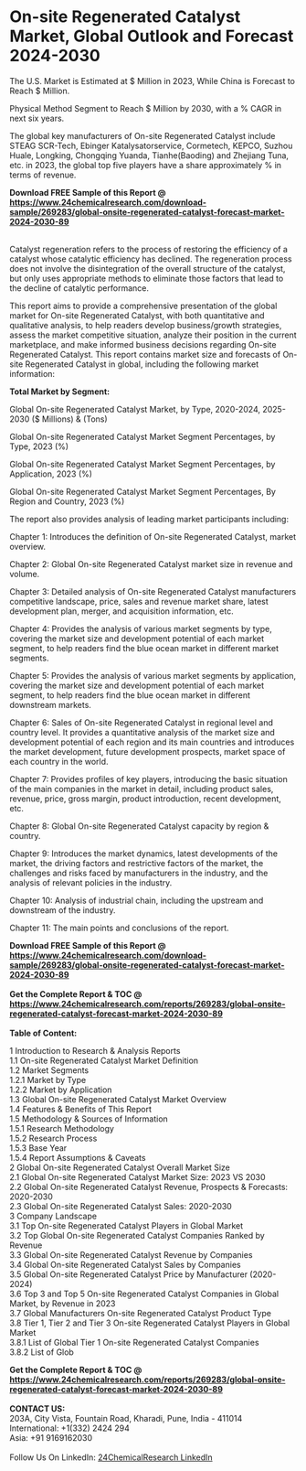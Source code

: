 <h1>On-site Regenerated Catalyst Market, Global Outlook and Forecast 2024-2030</h1><p>
The U.S. Market is Estimated at $ Million in 2023, While China is Forecast to Reach $ Million.</p><p>
Physical Method Segment to Reach $ Million by 2030, with a % CAGR in next six years.</p><p>
The global key manufacturers of On-site Regenerated Catalyst include STEAG SCR-Tech, Ebinger Katalysatorservice, Cormetech, KEPCO, Suzhou Huale, Longking, Chongqing Yuanda, Tianhe(Baoding) and Zhejiang Tuna, etc. in 2023, the global top five players have a share approximately % in terms of revenue.</p><div><b>Download FREE Sample of this Report @ 
            <a href="https://www.24chemicalresearch.com/download-sample/269283/global-onsite-regenerated-catalyst-forecast-market-2024-2030-89">
            https://www.24chemicalresearch.com/download-sample/269283/global-onsite-regenerated-catalyst-forecast-market-2024-2030-89</a></b></div><br><p>
Catalyst regeneration refers to the process of restoring the efficiency of a catalyst whose catalytic efficiency has declined. The regeneration process does not involve the disintegration of the overall structure of the catalyst, but only uses appropriate methods to eliminate those factors that lead to the decline of catalytic performance.</p><p>
This report aims to provide a comprehensive presentation of the global market for On-site Regenerated Catalyst, with both quantitative and qualitative analysis, to help readers develop business/growth strategies, assess the market competitive situation, analyze their position in the current marketplace, and make informed business decisions regarding On-site Regenerated Catalyst. This report contains market size and forecasts of On-site Regenerated Catalyst in global, including the following market information:
</p><p>
<strong>Total Market by Segment:</strong></p><p>
Global On-site Regenerated Catalyst Market, by Type, 2020-2024, 2025-2030 ($ Millions) &amp; (Tons)</p><p>
Global On-site Regenerated Catalyst Market Segment Percentages, by Type, 2023 (%)</p><p>
</p><p>
Global On-site Regenerated Catalyst Market Segment Percentages, by Application, 2023 (%)</p><p>
</p><p>
Global On-site Regenerated Catalyst Market Segment Percentages, By Region and Country, 2023 (%)</p><p>
</p><p>
The report also provides analysis of leading market participants including:</p><p>
</p><p>
</p><p>
Chapter 1: Introduces the definition of On-site Regenerated Catalyst, market overview.</p><p>
Chapter 2: Global On-site Regenerated Catalyst market size in revenue and volume.</p><p>
Chapter 3: Detailed analysis of On-site Regenerated Catalyst manufacturers competitive landscape, price, sales and revenue market share, latest development plan, merger, and acquisition information, etc.</p><p>
Chapter 4: Provides the analysis of various market segments by type, covering the market size and development potential of each market segment, to help readers find the blue ocean market in different market segments.</p><p>
Chapter 5: Provides the analysis of various market segments by application, covering the market size and development potential of each market segment, to help readers find the blue ocean market in different downstream markets.</p><p>
Chapter 6: Sales of On-site Regenerated Catalyst in regional level and country level. It provides a quantitative analysis of the market size and development potential of each region and its main countries and introduces the market development, future development prospects, market space of each country in the world.</p><p>
Chapter 7: Provides profiles of key players, introducing the basic situation of the main companies in the market in detail, including product sales, revenue, price, gross margin, product introduction, recent development, etc.</p><p>
Chapter 8: Global On-site Regenerated Catalyst capacity by region &amp; country.</p><p>
Chapter 9: Introduces the market dynamics, latest developments of the market, the driving factors and restrictive factors of the market, the challenges and risks faced by manufacturers in the industry, and the analysis of relevant policies in the industry.</p><p>
Chapter 10: Analysis of industrial chain, including the upstream and downstream of the industry.</p><p>
Chapter 11: The main points and conclusions of the report.</p><div><b>Download FREE Sample of this Report @ 
            <a href="https://www.24chemicalresearch.com/download-sample/269283/global-onsite-regenerated-catalyst-forecast-market-2024-2030-89">
            https://www.24chemicalresearch.com/download-sample/269283/global-onsite-regenerated-catalyst-forecast-market-2024-2030-89</a></b></div><br><div><b>Get the Complete Report & TOC @ 
            <a href="https://www.24chemicalresearch.com/reports/269283/global-onsite-regenerated-catalyst-forecast-market-2024-2030-89">
            https://www.24chemicalresearch.com/reports/269283/global-onsite-regenerated-catalyst-forecast-market-2024-2030-89</a></b></div><br>
            <b>Table of Content:</b><p>1 Introduction to Research & Analysis Reports<br />
    1.1 On-site Regenerated Catalyst Market Definition<br />
    1.2 Market Segments<br />
        1.2.1 Market by Type<br />
        1.2.2 Market by Application<br />
    1.3 Global On-site Regenerated Catalyst Market Overview<br />
    1.4 Features & Benefits of This Report<br />
    1.5 Methodology & Sources of Information<br />
        1.5.1 Research Methodology<br />
        1.5.2 Research Process<br />
        1.5.3 Base Year<br />
        1.5.4 Report Assumptions & Caveats<br />
2 Global On-site Regenerated Catalyst Overall Market Size<br />
    2.1 Global On-site Regenerated Catalyst Market Size: 2023 VS 2030<br />
    2.2 Global On-site Regenerated Catalyst Revenue, Prospects & Forecasts: 2020-2030<br />
    2.3 Global On-site Regenerated Catalyst Sales: 2020-2030<br />
3 Company Landscape<br />
    3.1 Top On-site Regenerated Catalyst Players in Global Market<br />
    3.2 Top Global On-site Regenerated Catalyst Companies Ranked by Revenue<br />
    3.3 Global On-site Regenerated Catalyst Revenue by Companies<br />
    3.4 Global On-site Regenerated Catalyst Sales by Companies<br />
    3.5 Global On-site Regenerated Catalyst Price by Manufacturer (2020-2024)<br />
    3.6 Top 3 and Top 5 On-site Regenerated Catalyst Companies in Global Market, by Revenue in 2023<br />
    3.7 Global Manufacturers On-site Regenerated Catalyst Product Type<br />
    3.8 Tier 1, Tier 2 and Tier 3 On-site Regenerated Catalyst Players in Global Market<br />
        3.8.1 List of Global Tier 1 On-site Regenerated Catalyst Companies<br />
        3.8.2 List of Glob</p><div><b>Get the Complete Report & TOC @ 
            <a href="https://www.24chemicalresearch.com/reports/269283/global-onsite-regenerated-catalyst-forecast-market-2024-2030-89">
            https://www.24chemicalresearch.com/reports/269283/global-onsite-regenerated-catalyst-forecast-market-2024-2030-89</a></b></div><br><b>CONTACT US:</b><br>
            203A, City Vista, Fountain Road, Kharadi, Pune, India - 411014<br>
            International: +1(332) 2424 294<br>
            Asia: +91 9169162030 <br><br>
            Follow Us On LinkedIn: <a href="https://www.linkedin.com/company/24chemicalresearch/">24ChemicalResearch LinkedIn</a>